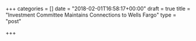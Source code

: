 +++
categories = []
date = "2018-02-01T16:58:17+00:00"
draft = true
title = "Investment Committee Maintains Connections to Wells Fargo"
type = "post"

+++

